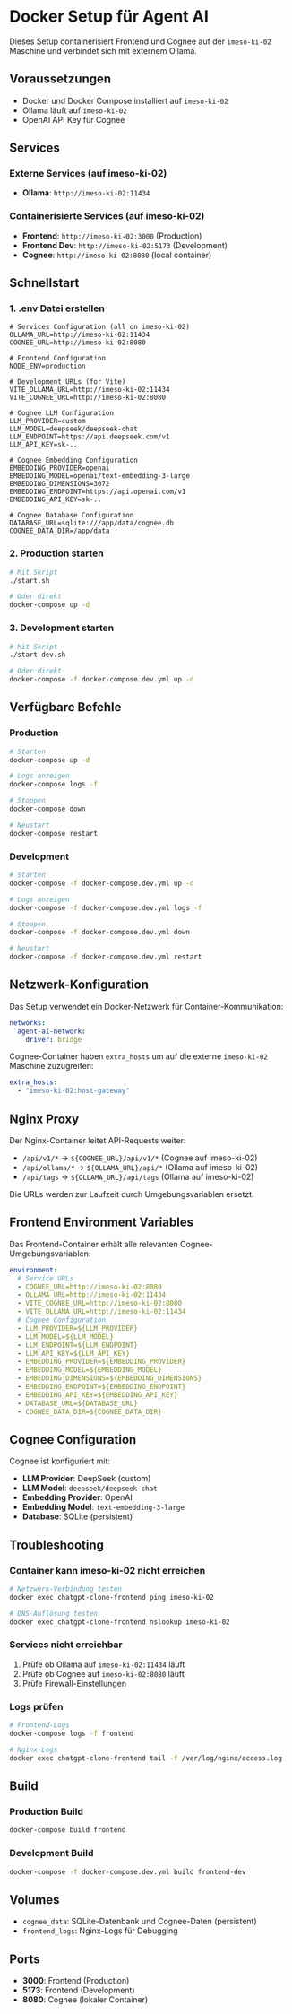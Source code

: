 # Docker Setup für Agent AI

Dieses Setup containerisiert Frontend und Cognee auf der `imeso-ki-02` Maschine und verbindet sich mit externem Ollama.

## Voraussetzungen

- Docker und Docker Compose installiert auf `imeso-ki-02`
- Ollama läuft auf `imeso-ki-02`
- OpenAI API Key für Cognee

## Services

### Externe Services (auf imeso-ki-02)
- **Ollama**: `http://imeso-ki-02:11434`

### Containerisierte Services (auf imeso-ki-02)
- **Frontend**: `http://imeso-ki-02:3000` (Production)
- **Frontend Dev**: `http://imeso-ki-02:5173` (Development)
- **Cognee**: `http://imeso-ki-02:8080` (local container)

## Schnellstart

### 1. .env Datei erstellen
```env
# Services Configuration (all on imeso-ki-02)
OLLAMA_URL=http://imeso-ki-02:11434
COGNEE_URL=http://imeso-ki-02:8080

# Frontend Configuration
NODE_ENV=production

# Development URLs (for Vite)
VITE_OLLAMA_URL=http://imeso-ki-02:11434
VITE_COGNEE_URL=http://imeso-ki-02:8080

# Cognee LLM Configuration
LLM_PROVIDER=custom
LLM_MODEL=deepseek/deepseek-chat
LLM_ENDPOINT=https://api.deepseek.com/v1
LLM_API_KEY=sk-..

# Cognee Embedding Configuration
EMBEDDING_PROVIDER=openai
EMBEDDING_MODEL=openai/text-embedding-3-large
EMBEDDING_DIMENSIONS=3072
EMBEDDING_ENDPOINT=https://api.openai.com/v1
EMBEDDING_API_KEY=sk-..

# Cognee Database Configuration
DATABASE_URL=sqlite:///app/data/cognee.db
COGNEE_DATA_DIR=/app/data
```

### 2. Production starten
```bash
# Mit Skript
./start.sh

# Oder direkt
docker-compose up -d
```

### 3. Development starten
```bash
# Mit Skript
./start-dev.sh

# Oder direkt
docker-compose -f docker-compose.dev.yml up -d
```

## Verfügbare Befehle

### Production
```bash
# Starten
docker-compose up -d

# Logs anzeigen
docker-compose logs -f

# Stoppen
docker-compose down

# Neustart
docker-compose restart
```

### Development
```bash
# Starten
docker-compose -f docker-compose.dev.yml up -d

# Logs anzeigen
docker-compose -f docker-compose.dev.yml logs -f

# Stoppen
docker-compose -f docker-compose.dev.yml down

# Neustart
docker-compose -f docker-compose.dev.yml restart
```

## Netzwerk-Konfiguration

Das Setup verwendet ein Docker-Netzwerk für Container-Kommunikation:

```yaml
networks:
  agent-ai-network:
    driver: bridge
```

Cognee-Container haben `extra_hosts` um auf die externe `imeso-ki-02` Maschine zuzugreifen:

```yaml
extra_hosts:
  - "imeso-ki-02:host-gateway"
```

## Nginx Proxy

Der Nginx-Container leitet API-Requests weiter:
- `/api/v1/*` → `${COGNEE_URL}/api/v1/*` (Cognee auf imeso-ki-02)
- `/api/ollama/*` → `${OLLAMA_URL}/api/*` (Ollama auf imeso-ki-02)
- `/api/tags` → `${OLLAMA_URL}/api/tags` (Ollama auf imeso-ki-02)

Die URLs werden zur Laufzeit durch Umgebungsvariablen ersetzt.

## Frontend Environment Variables

Das Frontend-Container erhält alle relevanten Cognee-Umgebungsvariablen:

```yaml
environment:
  # Service URLs
  - COGNEE_URL=http://imeso-ki-02:8080
  - OLLAMA_URL=http://imeso-ki-02:11434
  - VITE_COGNEE_URL=http://imeso-ki-02:8080
  - VITE_OLLAMA_URL=http://imeso-ki-02:11434
  # Cognee Configuration
  - LLM_PROVIDER=${LLM_PROVIDER}
  - LLM_MODEL=${LLM_MODEL}
  - LLM_ENDPOINT=${LLM_ENDPOINT}
  - LLM_API_KEY=${LLM_API_KEY}
  - EMBEDDING_PROVIDER=${EMBEDDING_PROVIDER}
  - EMBEDDING_MODEL=${EMBEDDING_MODEL}
  - EMBEDDING_DIMENSIONS=${EMBEDDING_DIMENSIONS}
  - EMBEDDING_ENDPOINT=${EMBEDDING_ENDPOINT}
  - EMBEDDING_API_KEY=${EMBEDDING_API_KEY}
  - DATABASE_URL=${DATABASE_URL}
  - COGNEE_DATA_DIR=${COGNEE_DATA_DIR}
```

## Cognee Configuration

Cognee ist konfiguriert mit:
- **LLM Provider**: DeepSeek (custom)
- **LLM Model**: `deepseek/deepseek-chat`
- **Embedding Provider**: OpenAI
- **Embedding Model**: `text-embedding-3-large`
- **Database**: SQLite (persistent)

## Troubleshooting

### Container kann imeso-ki-02 nicht erreichen
```bash
# Netzwerk-Verbindung testen
docker exec chatgpt-clone-frontend ping imeso-ki-02

# DNS-Auflösung testen
docker exec chatgpt-clone-frontend nslookup imeso-ki-02
```

### Services nicht erreichbar
1. Prüfe ob Ollama auf `imeso-ki-02:11434` läuft
2. Prüfe ob Cognee auf `imeso-ki-02:8080` läuft
3. Prüfe Firewall-Einstellungen

### Logs prüfen
```bash
# Frontend-Logs
docker-compose logs -f frontend

# Nginx-Logs
docker exec chatgpt-clone-frontend tail -f /var/log/nginx/access.log
```

## Build

### Production Build
```bash
docker-compose build frontend
```

### Development Build
```bash
docker-compose -f docker-compose.dev.yml build frontend-dev
```

## Volumes

- `cognee_data`: SQLite-Datenbank und Cognee-Daten (persistent)
- `frontend_logs`: Nginx-Logs für Debugging

## Ports

- **3000**: Frontend (Production)
- **5173**: Frontend (Development)
- **8080**: Cognee (lokaler Container)
